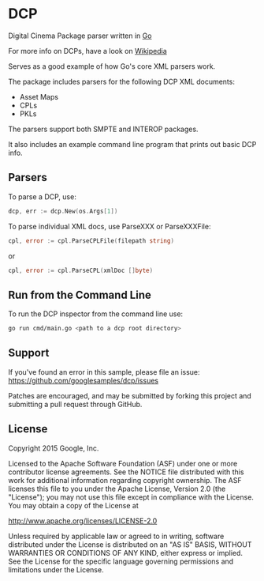DCP
===

Digital Cinema Package parser written in [Go](http://wwww.golang.org)

For more info on DCPs, have a look on [Wikipedia](http://en.wikipedia.org/wiki/Digital_Cinema_Package)

Serves as a good example of how Go's core XML parsers work.

The package includes parsers for the following DCP XML documents:

* Asset Maps
* CPLs
* PKLs

The parsers support both SMPTE and INTEROP packages.

It also includes an example command line program that prints out basic DCP info.

Parsers
-------

To parse a DCP, use:

```go
dcp, err := dcp.New(os.Args[1])
```

To parse individual XML docs, use ParseXXX or ParseXXXFile:

```go
cpl, error := cpl.ParseCPLFile(filepath string)
```

or

```go
cpl, error := cpl.ParseCPL(xmlDoc []byte)
```

Run from the Command Line
-------------------------
To run the DCP inspector from the command line use:

```bash
go run cmd/main.go <path to a dcp root directory>
```

Support
-------

If you've found an error in this sample, please file an issue:
https://github.com/googlesamples/dcp/issues

Patches are encouraged, and may be submitted by forking this project and
submitting a pull request through GitHub.

License
-------

Copyright 2015 Google, Inc.

Licensed to the Apache Software Foundation (ASF) under one or more contributor
license agreements.  See the NOTICE file distributed with this work for
additional information regarding copyright ownership.  The ASF licenses this
file to you under the Apache License, Version 2.0 (the "License"); you may not
use this file except in compliance with the License.  You may obtain a copy of
the License at

  http://www.apache.org/licenses/LICENSE-2.0

Unless required by applicable law or agreed to in writing, software
distributed under the License is distributed on an "AS IS" BASIS, WITHOUT
WARRANTIES OR CONDITIONS OF ANY KIND, either express or implied.  See the
License for the specific language governing permissions and limitations under
the License.
